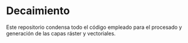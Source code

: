 # Decaimiento
Este repositorio condensa todo el código empleado para el procesado y generación de las capas ráster y vectoriales.
